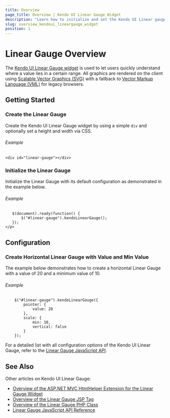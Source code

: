 ```yaml
---
title: Overview
page_title: Overview | Kendo UI Linear Gauge Widget
description: "Learn how to initialize and set the Kendo UI Linear gauge."
slug: overview_kendoui_lineargauge_widget
position: 1
---
```


# Linear Gauge Overview

The [Kendo UI Linear Gauge widget](http://demos.telerik.com/kendo-ui/linear-gauge/index) is used to let users quickly understand where a value lies in a certain range. All graphics are rendered on the client using [Scalable Vector Graphics (SVG)](https://en.wikipedia.org/wiki/Scalable_Vector_Graphics) with a fallback to [Vector Markup Language (VML)](https://en.wikipedia.org/wiki/Vector_Markup_Language) for legacy browsers.

## Getting Started

### Create the Linear Gauge

Create the Kendo UI Linear Gauge widget by using a simple `div` and optionally set a height and width via CSS.

###### Example

    <div id="linear-gauge"></div>

### Initialize the Linear Gauge

Initialize the Linear Gauge with its default configuration as demonstrated in the example below.

###### Example

       $(document).ready(function() {
           $("#linear-gauge").kendoLinearGauge();
       });
    </p>

## Configuration

### Create Horizontal Linear Gauge with Value and Min Value

The example below demonstrates how to create a horizontal Linear Gauge with a value of 20 and a minimum value of 10.

###### Example

        $("#linear-gauge").kendoLinearGauge({
            pointer: {
                value: 20
            },
            scale: {
                min: 10,
                vertical: false
            }
        });

For a detailed list with all configuration options of the Kendo UI Linear Gauge, refer to the [Linear Gauge JavaScript API](/api/javascript/dataviz/ui/lineargauge).

## See Also

Other articles on Kendo UI Linear Gauge:

* [Overview of the ASP.NET MVC HtmlHelper Extension for the Linear Gauge Widget](/aspnet-mvc/helpers/lineargauge/overview)
* [Overview of the Linear Gauge JSP Tag](/jsp/tags/lineargauge/overview)
* [Overview of the Linear Gauge PHP Class](/php/widgets/lineargauge/overview)
* [Linear Gauge JavaScript API Reference](/api/javascript/dataviz/ui/lineargauge)
